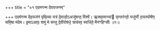 +++
title = "०१ एदमगन्म देवयजनम्"

+++
एदम॑गन्म देव॒यज॑नं पृथि॒व्या यत्र॑ दे॒वासो॒ऽअजु॑षन्त॒ विश्वे॑। ऋ॒क्सा॒माभ्या॑ स॒न्तर॑न्तो॒ यजु॑र्भी रा॒यस्पोषे॑ण॒ समि॒षा म॑देम। इ॒माऽआपः॒ शमु॑ मे सन्तु दे॒वीरोष॑धे॒ त्राय॑स्व॒ स्वधि॑ते॒ मैन॑ꣳहिꣳसीः ॥१॥